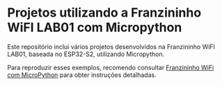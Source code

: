 # Projetos utilizando a Franzininho WiFI LAB01 com Micropython

Este repositório inclui vários projetos desenvolvidos na Franzininho WiFI LAB01, baseada no ESP32-S2, utilizando Micropython.

Para reproduzir esses exemplos, recomendo consultar [Franzininho WiFi com MicroPython](https://embarcados.com.br/serie/franzininho-wifi-com-micropython/) para obter instruções detalhadas.

